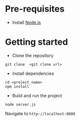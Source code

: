 

# Pre-requisites
- Install [Node.js](https://nodejs.org/en/) 


# Getting started
- Clone the repository
```
git clone  <git clone url>
```
- Install dependencies
```
cd <project_name>
npm install
```
- Build and run the project
```
node server.js
```
  Navigate to `http://localhost:8080`


